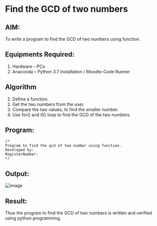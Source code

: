 # Find the GCD of two numbers

## AIM:
To write a program to find the GCD of two numbers using function.

## Equipments Required:
1. Hardware – PCs
2. Anaconda – Python 3.7 Installation / Moodle-Code Runner

## Algorithm
1. Define a function.
2. Get the two numbers from the user.
3. Compare the two values, to find the smaller number.
4. Use for() and if() loop to find the GCD of the two numbers.

## Program:
```
/*
Program to find the gcd of two number using function.
Developed by: 
RegisterNumber:  
*/
```

## Output:

![image](https://github.com/Sanafathima95773/GCD-of-two-numbers/assets/147084627/6dc4d3e5-c0be-4547-ae74-4f5d14f6c0d6)


## Result:
Thus the program to find the GCD of two numbers is written and verified using python programming.
